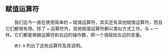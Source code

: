 ## 赋值运算符

&emsp;&emsp;我们迄今一直在使用简单的 `=` 赋值运算符，其实还有其他赋值运算符，而且它们都很有用。除了 `=` 运算符外，其他赋值运算符都以类似方式工作。与 `=` 一样。它们都是根据运算符和右边的操作数，把一个值赋给左边的变量。

&emsp;&emsp;`表3-9` 列出了这些运算符及其说明。